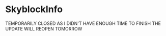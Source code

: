 # SkyblockInfo
TEMPORARILY CLOSED AS I DIDN'T HAVE ENOUGH TIME TO FINISH THE UPDATE
WILL REOPEN TOMORROW

